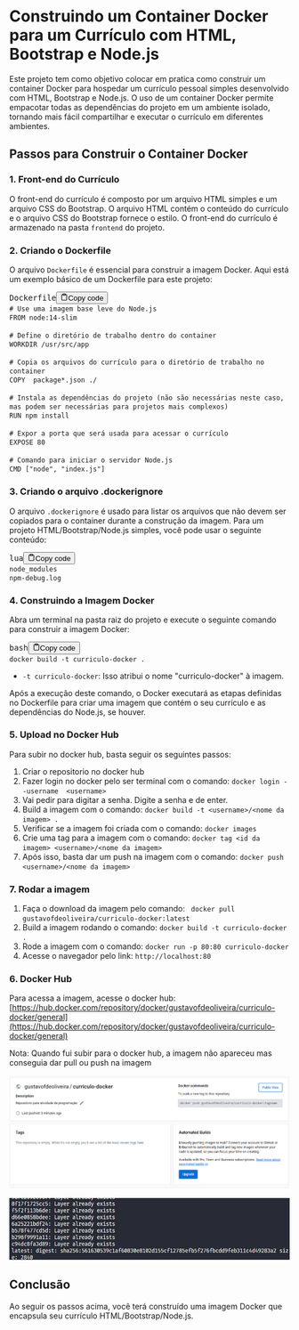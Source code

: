 # Construindo um Container Docker para um Currículo com HTML, Bootstrap e Node.js

Este projeto tem como objetivo colocar em pratica como construir um container Docker para hospedar um currículo pessoal simples desenvolvido com HTML, Bootstrap e Node.js. O uso de um container Docker permite empacotar todas as dependências do projeto em um ambiente isolado, tornando mais fácil compartilhar e executar o currículo em diferentes ambientes.

## Passos para Construir o Container Docker

### 1. Front-end do Currículo

O front-end do currículo é composto por um arquivo HTML simples e um arquivo CSS do Bootstrap. O arquivo HTML contém o conteúdo do currículo e o arquivo CSS do Bootstrap fornece o estilo. O front-end do currículo é armazenado na pasta `frontend` do projeto.

### 2. Criando o Dockerfile

O arquivo `Dockerfile` é essencial para construir a imagem Docker. Aqui está um exemplo básico de um Dockerfile para este projeto:

<pre><div class="bg-black rounded-md mb-4"><div class="flex items-center relative text-gray-200 bg-gray-800 px-4 py-2 text-xs font-sans justify-between rounded-t-md"><span>Dockerfile</span><button class="flex ml-auto gap-2"><svg stroke="currentColor" fill="none" stroke-width="2" viewBox="0 0 24 24" stroke-linecap="round" stroke-linejoin="round" class="h-4 w-4" height="1em" width="1em" xmlns="http://www.w3.org/2000/svg"><path d="M16 4h2a2 2 0 0 1 2 2v14a2 2 0 0 1-2 2H6a2 2 0 0 1-2-2V6a2 2 0 0 1 2-2h2"></path><rect x="8" y="2" width="8" height="4" rx="1" ry="1"></rect></svg>Copy code</button></div><div class="p-4 overflow-y-auto"><code class="!whitespace-pre hljs language-Dockerfile"># Use uma imagem base leve do Node.js
FROM node:14-slim

# Define o diretório de trabalho dentro do container
WORKDIR /usr/src/app

# Copia os arquivos do currículo para o diretório de trabalho no container
COPY  package*.json ./

# Instala as dependências do projeto (não são necessárias neste caso, mas podem ser necessárias para projetos mais complexos)
RUN npm install

# Expor a porta que será usada para acessar o currículo
EXPOSE 80

# Comando para iniciar o servidor Node.js
CMD ["node", "index.js"]
</code></div></div></pre>

### 3. Criando o arquivo .dockerignore

O arquivo `.dockerignore` é usado para listar os arquivos que não devem ser copiados para o container durante a construção da imagem. Para um projeto HTML/Bootstrap/Node.js simples, você pode usar o seguinte conteúdo:

<pre><div class="bg-black rounded-md mb-4"><div class="flex items-center relative text-gray-200 bg-gray-800 px-4 py-2 text-xs font-sans justify-between rounded-t-md"><span>lua</span><button class="flex ml-auto gap-2"><svg stroke="currentColor" fill="none" stroke-width="2" viewBox="0 0 24 24" stroke-linecap="round" stroke-linejoin="round" class="h-4 w-4" height="1em" width="1em" xmlns="http://www.w3.org/2000/svg"><path d="M16 4h2a2 2 0 0 1 2 2v14a2 2 0 0 1-2 2H6a2 2 0 0 1-2-2V6a2 2 0 0 1 2-2h2"></path><rect x="8" y="2" width="8" height="4" rx="1" ry="1"></rect></svg>Copy code</button></div><div class="p-4 overflow-y-auto"><code class="!whitespace-pre hljs language-lua">node_modules
npm-debug.log
</code></div></div></pre>

### 4. Construindo a Imagem Docker

Abra um terminal na pasta raiz do projeto e execute o seguinte comando para construir a imagem Docker:

<pre><div class="bg-black rounded-md mb-4"><div class="flex items-center relative text-gray-200 bg-gray-800 px-4 py-2 text-xs font-sans justify-between rounded-t-md"><span>bash</span><button class="flex ml-auto gap-2"><svg stroke="currentColor" fill="none" stroke-width="2" viewBox="0 0 24 24" stroke-linecap="round" stroke-linejoin="round" class="h-4 w-4" height="1em" width="1em" xmlns="http://www.w3.org/2000/svg"><path d="M16 4h2a2 2 0 0 1 2 2v14a2 2 0 0 1-2 2H6a2 2 0 0 1-2-2V6a2 2 0 0 1 2-2h2"></path><rect x="8" y="2" width="8" height="4" rx="1" ry="1"></rect></svg>Copy code</button></div><div class="p-4 overflow-y-auto"><code class="!whitespace-pre hljs language-bash">docker build -t curriculo-docker .
</code></div></div></pre>

* `-t curriculo-docker`: Isso atribui o nome "curriculo-docker" à imagem.

Após a execução deste comando, o Docker executará as etapas definidas no Dockerfile para criar uma imagem que contém o seu currículo e as dependências do Node.js, se houver.

### 5. Upload no Docker Hub

Para subir no docker hub, basta seguir os seguintes passos:

1. Criar o repositorio no docker hub
2. Fazer login no docker pelo ser terminal com o comando:
   ``docker login --username  <username>``
3. Vai pedir para digitar a senha. Digite a senha e de enter.
4. Build a imagem com o comando:
   ``docker build -t <username>/<nome da imagem> .``
5. Verificar se a imagem foi criada com o comando:
   ``docker images``
6. Crie uma tag para a imagem com o comando:
   ``docker tag <id da imagem> <username>/<nome da imagem>``
7. Após isso, basta dar um push na imagem com o comando:
   ``docker push <username>/<nome da imagem>``

### 7. Rodar a imagem

1. Faça o download da imagem pelo comando:
   `` docker pull gustavofdeoliveira/curriculo-docker:latest``
2. Build a imagem rodando o comando:
   ``docker build -t curriculo-docker . ``
3. Rode a imagem com o comando:
   ``docker run -p 80:80 curriculo-docker``
4. Acesse o navegador pelo link:
   ``http://localhost:80``

### 6. Docker Hub

Para acessa a imagem, acesse o docker hub:
[https://hub.docker.com/repository/docker/gustavofdeoliveira/curriculo-docker/general](https://hub.docker.com/repository/docker/gustavofdeoliveira/curriculo-docker/general)

Nota: Quando fui subir para o docker hub, a imagem não apareceu mas conseguia dar pull ou push na imagem

![1691961266654](image/README/1691961266654.png)

![1691961295392](image/README/1691961295392.png)

## Conclusão

Ao seguir os passos acima, você terá construído uma imagem Docker que encapsula seu currículo HTML/Bootstrap/Node.js.
